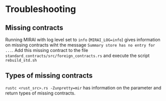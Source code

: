 # Troubleshooting

## Missing contracts
Running MIRAI with log level set to `info` (`MIRAI_LOG=info`) gives information on missing contracts wiht the 
message `Summary store has no entry for ...`.
Add this missing contract to the file `standard_contracts/src/foreign_contracts.rs` and execute the script `rebuild_std.sh`

## Types of missing contracts
`rustc <rust_src>.rs -Zunpretty=mir` has information on the parameter and return types of missing contracts. 